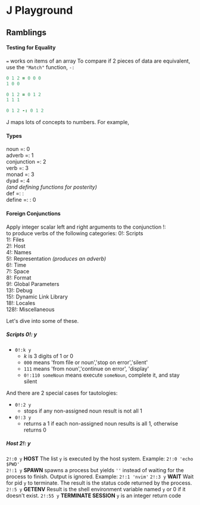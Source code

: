 # J Playground


## Ramblings

#### Testing for Equality
`=` works on items of an array
To compare if 2 pieces of data are equivalent, use the `"Match"` function, `-:`

```j
0 1 2 = 0 0 0
1 0 0

0 1 2 = 0 1 2
1 1 1

0 1 2 -: 0 1 2
```


J maps lots of concepts to numbers.
For example, 

#### Types
noun        =: 0  
adverb      =: 1  
conjunction =: 2  
verb        =: 3  
monad       =: 3  
dyad        =: 4  
*(and defining functions for posterity)*  
def         =: :  
define      =: : 0  

#### Foreign Conjunctions
Apply integer scalar left and right arguments to the conjunction !:  
to produce verbs of the following categories:
0!:   Scripts  
1!:   Files  
2!:   Host  
4!:   Names  
5!:   Representation *(produces an adverb)*  
6!:   Time  
7!:   Space  
8!:   Format  
9!:   Global Parameters  
13!:  Debug  
15!:  Dynamic Link Library  
18!:  Locales  
128!: Miscellaneous

Let's dive into some of these.

##### Scripts 0!: y
- `0!:k y`
  - *k* is 3 digits of 1 or 0
  - `000`             means 'from file or noun','stop on error','silent'
  - `111`             means 'from noun','continue on error', 'display'
  - `0!:110 someNoun` means execute `someNoun`, complete it, and stay silent

And there are 2 special cases for tautologies:
- `0!:2 y`
  - stops if any non-assigned noun result is not all 1
- `0!:3 y`
  - returns a 1 if each non-assigned noun results is all 1, otherwise returns 0


##### Host 2!: y
`2!:0 y`   **HOST** The list `y` is executed by the host system. Example: `2!:0 'echo $PWD'`  
`2!:1 y` **SPAWN** spawns a process but yields `''` instead of waiting for the process to finish. Output is ignored. Example: `2!:1 'nvim'`
`2!:3 y`   **WAIT** Wait for pid `y` to terminate. The result is the status code returned by the process.  
`2!:5 y`  **GETENV**  Result is the shell environment variable named `y` or 0 if it doesn't exist.
`2!:55 y`  **TERMINATE SESSION** `y` is an integer return code  


